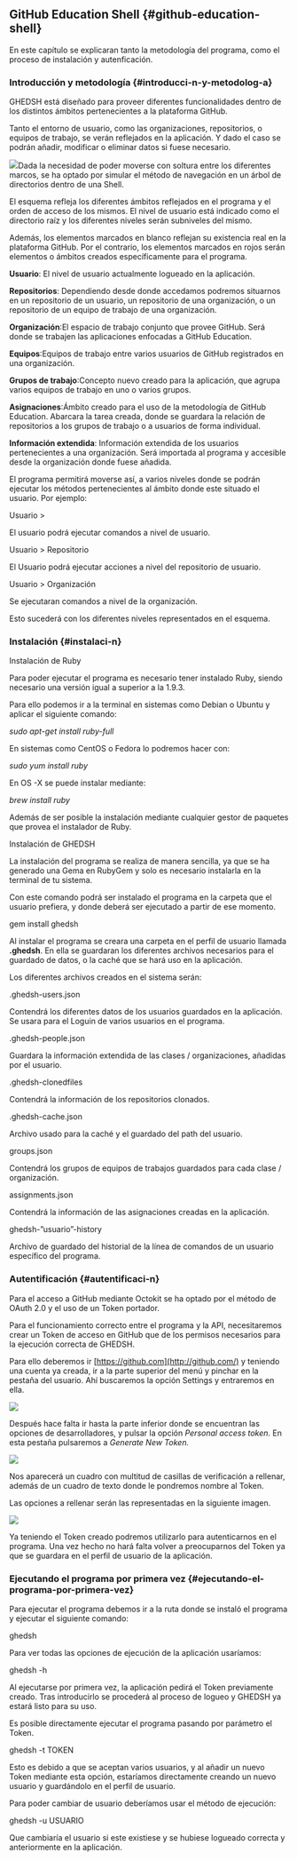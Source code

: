 ## GitHub Education Shell {#github-education-shell}

En este capítulo se explicaran tanto la metodología del programa, como el proceso de instalación y autenficación.

### Introducción y metodología {#introducci-n-y-metodolog-a}

GHEDSH está diseñado para proveer diferentes funcionalidades dentro de los distintos ámbitos pertenecientes a la plataforma GitHub.

Tanto el entorno de usuario, como las organizaciones, repositorios, o equipos de trabajo, se verán reflejados en la aplicación. Y dado el caso se podrán añadir, modificar o eliminar datos si fuese necesario.

![](../assets/diagrama.png)Dada la necesidad de poder moverse con soltura entre los diferentes marcos, se ha optado por simular el método de navegación en un árbol de directorios dentro de una Shell.

El esquema refleja los diferentes ámbitos reflejados en el programa y el orden de acceso de los mismos. El nivel de usuario está indicado como el directorio raíz y los diferentes niveles serán subniveles del mismo.

Además, los elementos marcados en blanco reflejan su existencia real en la plataforma GitHub. Por el contrario, los elementos marcados en rojos serán elementos o ámbitos creados específicamente para el programa.

**Usuario**: El nivel de usuario actualmente logueado en la aplicación.

**Repositorios**: Dependiendo desde donde accedamos podremos situarnos en un repositorio de un usuario, un repositorio de una organización, o un repositorio de un equipo de trabajo de una organización.

**Organización**:El espacio de trabajo conjunto que provee GitHub. Será donde se trabajen las aplicaciones enfocadas a GitHub Education.

**Equipos**:Equipos de trabajo entre varios usuarios de GitHub registrados en una organización.

**Grupos de trabajo**:Concepto nuevo creado para la aplicación, que agrupa varios equipos de trabajo en uno o varios grupos.

**Asignaciones**:Ámbito creado para el uso de la metodología de GitHub Education. Abarcara la tarea creada, donde se guardara la relación de repositorios a los grupos de trabajo o a usuarios de forma individual.

**Información extendida**: Información extendida de los usuarios pertenecientes a una organización. Será importada al programa y accesible desde la organización donde fuese añadida.

El programa permitirá moverse así, a varios niveles donde se podrán ejecutar los métodos pertenecientes al ámbito donde este situado el usuario. Por ejemplo:

Usuario &gt;

El usuario podrá ejecutar comandos a nivel de usuario.

Usuario &gt; Repositorio

El Usuario podrá ejecutar acciones a nivel del repositorio de usuario.

Usuario &gt; Organización

Se ejecutaran comandos a nivel de la organización.

Esto sucederá con los diferentes niveles representados en el esquema.

### Instalación {#instalaci-n}

Instalación de Ruby

Para poder ejecutar el programa es necesario tener instalado Ruby, siendo necesario una versión igual a superior a la 1.9.3\.

Para ello podemos ir a la terminal en sistemas como Debian o Ubuntu y aplicar el siguiente comando:

_sudo apt-get install ruby-full_

En sistemas como CentOS o Fedora lo podremos hacer con:

_sudo yum install ruby_

En OS -X se puede instalar mediante:

_brew install ruby_

Además de ser posible la instalación mediante cualquier gestor de paquetes que provea el instalador de Ruby.

Instalación de GHEDSH

La instalación del programa se realiza de manera sencilla, ya que se ha generado una Gema en RubyGem y solo es necesario instalarla en la terminal de tu sistema.

Con este comando podrá ser instalado el programa en la carpeta que el usuario prefiera, y donde deberá ser ejecutado a partir de ese momento.

gem install ghedsh

Al instalar el programa se creara una carpeta en el perfil de usuario llamada **.ghedsh**. En ella se guardaran los diferentes archivos necesarios para el guardado de datos, o la caché que se hará uso en la aplicación.

Los diferentes archivos creados en el sistema serán:

.ghedsh-users.json

Contendrá los diferentes datos de los usuarios guardados en la aplicación. Se usara para el Loguin de varios usuarios en el programa.

.ghedsh-people.json

Guardara la información extendida de las clases / organizaciones, añadidas por el usuario.

.ghedsh-clonedfiles

Contendrá la información de los repositorios clonados.

.ghedsh-cache.json

Archivo usado para la caché y el guardado del path del usuario.

groups.json

Contendrá los grupos de equipos de trabajos guardados para cada clase / organización.

assignments.json

Contendrá la información de las asignaciones creadas en la aplicación.

ghedsh-”usuario”-history

Archivo de guardado del historial de la línea de comandos de un usuario específico del programa.

### Autentificación {#autentificaci-n}

Para el acceso a GitHub mediante Octokit se ha optado por el método de OAuth 2.0 y el uso de un Token portador.

Para el funcionamiento correcto entre el programa y la API, necesitaremos crear un Token de acceso en GitHub que de los permisos necesarios para la ejecución correcta de GHEDSH.

Para ello deberemos ir [https://github.com](http://github.com/) y teniendo una cuenta ya creada, ir a la parte superior del menú y pinchar en la pestaña del usuario. Ahí buscaremos la opción Settings y entraremos en ella.

![](../assets/oauth.png)

Después hace falta ir hasta la parte inferior donde se encuentran las opciones de desarrolladores, y pulsar la opción _Personal access token_. En esta pestaña pulsaremos a _Generate New Token._

![](../assets/oauth2.png)

Nos aparecerá un cuadro con multitud de casillas de verificación a rellenar, además de un cuadro de texto donde le pondremos nombre al Token.

Las opciones a rellenar serán las representadas en la siguiente imagen.

![](../assets/oauth3.png)

Ya teniendo el Token creado podremos utilizarlo para autenticarnos en el programa. Una vez hecho no hará falta volver a preocuparnos del Token ya que se guardara en el perfil de usuario de la aplicación.

### Ejecutando el programa por primera vez {#ejecutando-el-programa-por-primera-vez}

Para ejecutar el programa debemos ir a la ruta donde se instaló el programa y ejecutar el siguiente comando:

ghedsh

Para ver todas las opciones de ejecución de la aplicación usaríamos:

ghedsh -h

Al ejecutarse por primera vez, la aplicación pedirá el Token previamente creado. Tras introducirlo se procederá al proceso de logueo y GHEDSH ya estará listo para su uso.

Es posible directamente ejecutar el programa pasando por parámetro el Token.

ghedsh -t TOKEN

Esto es debido a que se aceptan varios usuarios, y al añadir un nuevo Token mediante esta opción, estaríamos directamente creando un nuevo usuario y guardándolo en el perfil de usuario.

Para poder cambiar de usuario deberíamos usar el método de ejecución:

ghedsh -u USUARIO

Que cambiaría el usuario si este existiese y se hubiese logueado correcta y anteriormente en la aplicación.
